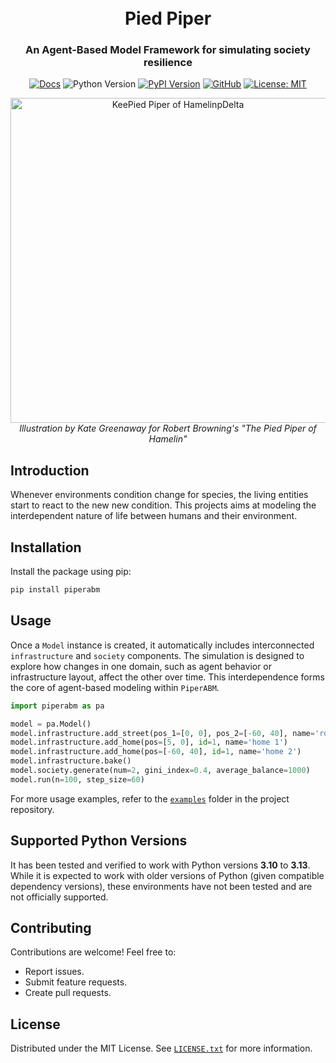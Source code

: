 <h1 align="center">
    <br>
    Pied Piper
</h1>

<h3 align="center">
    An Agent-Based Model Framework for simulating society resilience
</h3>

<div align="center">

[![Docs](https://img.shields.io/badge/docs-30363f?logo=read-the-docs&logoColor=white)](https://pied-piper.readthedocs.io/)
![Python Version](https://img.shields.io/badge/python-≥3.10-blue)
[![PyPI Version](https://img.shields.io/pypi/v/piperabm.svg)](https://pypi.org/project/piperabm/)
[![GitHub](https://img.shields.io/badge/github-30363f?logo=github&logoColor=white)](https://github.com/cmudrc/pied-piper)
[![License: MIT](https://img.shields.io/badge/license-MIT-yellow.svg)](https://opensource.org/licenses/MIT)

</div>

<div align="center">
    <img src="https://upload.wikimedia.org/wikipedia/commons/thumb/d/d9/Pied_Piper2.jpg/593px-Pied_Piper2.jpg" alt="KeePied Piper of HamelinpDelta" width="520">
    </br>
    <em>
        Illustration by Kate Greenaway for Robert Browning's "The Pied Piper of Hamelin"
    </em>
</div>

## Introduction

Whenever environments condition change for species, the living entities start to react to the new new condition. This projects aims at modeling the interdependent nature of life between humans and their environment.

## Installation

Install the package using pip:
```sh
pip install piperabm
```

## Usage

Once a `Model` instance is created, it automatically includes interconnected `infrastructure` and `society` components. The simulation is designed to explore how changes in one domain, such as agent behavior or infrastructure layout, affect the other over time. This interdependence forms the core of agent-based modeling within `PiperABM`.

```python
import piperabm as pa

model = pa.Model()
model.infrastructure.add_street(pos_1=[0, 0], pos_2=[-60, 40], name='road')
model.infrastructure.add_home(pos=[5, 0], id=1, name='home 1')
model.infrastructure.add_home(pos=[-60, 40], id=1, name='home 2')
model.infrastructure.bake()
model.society.generate(num=2, gini_index=0.4, average_balance=1000)
model.run(n=100, step_size=60)
```

For more usage examples, refer to the [`examples`](https://github.com/cmudrc/pied-piper/tree/main/examples) folder in the project repository.

## Supported Python Versions

It has been tested and verified to work with Python versions **3.10** to **3.13**. While it is expected to work with older versions of Python (given compatible dependency versions), these environments have not been tested and are not officially supported.

## Contributing

Contributions are welcome! Feel free to:
* Report issues.
* Submit feature requests.
* Create pull requests.

## License

Distributed under the MIT License. See [`LICENSE.txt`](https://github.com/cmudrc/pied-piper/blob/main/LICENSE) for more information.
